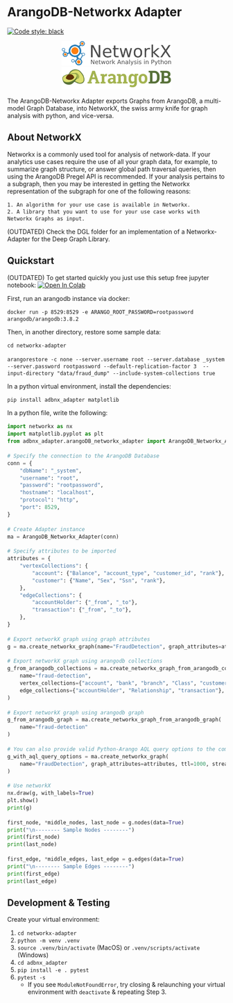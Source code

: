 # ArangoDB-Networkx Adapter
<a href="https://github.com/psf/black"><img alt="Code style: black" src="https://img.shields.io/badge/code%20style-black-000000.svg"></a>

<center>
<img src="examples/assets/logos/networkx_logo.svg" width=50% >
</center>
<center>
<img src="examples/assets/logos/ArangoDB_logo.png" width=50% >
</center>

The ArangoDB-Networkx Adapter exports Graphs from ArangoDB, a multi-model Graph Database, into NetworkX, the swiss army knife for graph analysis with python, and vice-versa.

## About NetworkX

Networkx is a commonly used tool for analysis of network-data. If your analytics use cases require the use of all your graph data, for example, to summarize graph structure, or answer global path traversal queries, then using the ArangoDB Pregel API is recommended. If your analysis pertains to a subgraph, then you may be interested in getting the Networkx representation of the subgraph for one of the following reasons:

    1. An algorithm for your use case is available in Networkx.
    2. A library that you want to use for your use case works with Networkx Graphs as input.


(OUTDATED) Check the DGL folder for an implementation of a Networkx-Adapter for the Deep Graph Library.


##  Quickstart

(OUTDATED) To get started quickly you just use this setup free jupyter notebook: <a href="https://colab.research.google.com/github/arangoml/networkx-adapter/blob/master/examples/ArangoDB_NetworkxAdapter.ipynb" target="_parent"><img src="https://colab.research.google.com/assets/colab-badge.svg" alt="Open In Colab"/></a>

First, run an arangodb instance via docker:
```
docker run -p 8529:8529 -e ARANGO_ROOT_PASSWORD=rootpassword arangodb/arangodb:3.8.2
```

Then, in another directory, restore some sample data:
```
cd networkx-adapter

arangorestore -c none --server.username root --server.database _system --server.password rootpassword --default-replication-factor 3  --input-directory "data/fraud_dump" --include-system-collections true 
```

In a python virtual environment, install the dependencies:
```bash
pip install adbnx_adapter matplotlib
```

In a python file, write the following:
``` python
import networkx as nx
import matplotlib.pyplot as plt
from adbnx_adapter.arangoDB_networkx_adapter import ArangoDB_Networkx_Adapter

# Specify the connection to the ArangoDB Database
conn = {
    "dbName": "_system",
    "username": "root",
    "password": "rootpassword",
    "hostname": "localhost",
    "protocol": "http",
    "port": 8529,
}

# Create Adapter instance
ma = ArangoDB_Networkx_Adapter(conn)

# Specify attributes to be imported
attributes = {
    "vertexCollections": {
        "account": {"Balance", "account_type", "customer_id", "rank"},
        "customer": {"Name", "Sex", "Ssn", "rank"},
    },
    "edgeCollections": {
        "accountHolder": {"_from", "_to"},
        "transaction": {"_from", "_to"},
    },
}

# Export networkX graph using graph attributes
g = ma.create_networkx_graph(name="FraudDetection", graph_attributes=attributes)

# Export networkX graph using arangodb collections
g_from_arangodb_collections = ma.create_networkx_graph_from_arangodb_collections(
    name="fraud-detection",
    vertex_collections={"account", "bank", "branch", "Class", "customer"},
    edge_collections={"accountHolder", "Relationship", "transaction"},
)

# Export networkX graph using arangodb graph
g_from_arangodb_graph = ma.create_networkx_graph_from_arangodb_graph(
    name="fraud-detection"
)

# You can also provide valid Python-Arango AQL query options to the command above, like such:
g_with_aql_query_options = ma.create_networkx_graph(
    name="FraudDetection", graph_attributes=attributes, ttl=1000, stream=True
)

# Use networkX
nx.draw(g, with_labels=True)
plt.show()
print(g)

first_node, *middle_nodes, last_node = g.nodes(data=True)
print("\n-------- Sample Nodes --------")
print(first_node)
print(last_node)

first_edge, *middle_edges, last_edge = g.edges(data=True)
print("\n-------- Sample Edges --------")
print(first_edge)
print(last_edge)
```

##  Development & Testing

Create your virtual environment:
1. `cd networkx-adapter`
2. `python -m venv .venv`
3. `source .venv/bin/activate` (MacOS) or `.venv/scripts/activate` (Windows)
4. `cd adbnx_adapter`
5. `pip install -e . pytest`
6. `pytest -s`
    * If you see `ModuleNotFoundError`, try closing & relaunching your virtual environment with `deactivate` & repeating Step 3.
